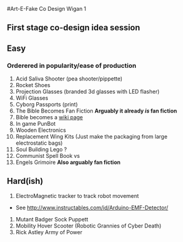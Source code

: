 #Art-E-Fake Co Design Wigan 1
## First stage co-design idea session


## Easy
### Orderered in popularity/ease of production

 1. Acid Saliva Shooter (pea shooter/pippette)
 1. Rocket Shoes
 1. Projection Glasses (branded 3d glasses with LED flasher)
 1. WiFi Glasses
 1. Cyborg Passports (print)
 1. The Bible Becomes Fan Fiction **Arguably it already *is* fan fiction**
 1. Bible becomes a [wiki page](http://biblewiki.net/static/Bible_Wiki)
 1. In game PunBot
 1. Wooden Electronics
 1. Replacement Wing Kits (Just make the packaging from large electrostatic bags) 
 1. Soul Building Lego ?
 1. Communist Spell Book vs
 1. Engels Grimoire **Also arguably fan fiction**

## Hard(ish)


 1. ElectroMagnetic tracker to track robot movement 
  * See http://www.instructables.com/id/Arduino-EMF-Detector/ 
 1. Mutant Badger Sock Puppett
 1. Mobility Hover Scooter (Robotic Grannies of Cyber Death)
 1. Rick Astley Army of Power


